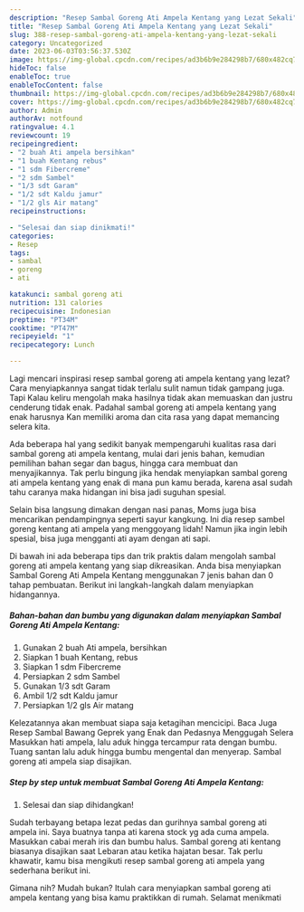 ```yaml
---
description: "Resep Sambal Goreng Ati Ampela Kentang yang Lezat Sekali"
title: "Resep Sambal Goreng Ati Ampela Kentang yang Lezat Sekali"
slug: 388-resep-sambal-goreng-ati-ampela-kentang-yang-lezat-sekali
category: Uncategorized
date: 2023-06-03T03:56:37.530Z
image: https://img-global.cpcdn.com/recipes/ad3b6b9e284298b7/680x482cq70/sambal-goreng-ati-ampela-kentang-foto-resep-utama.jpg
hideToc: false
enableToc: true
enableTocContent: false
thumbnail: https://img-global.cpcdn.com/recipes/ad3b6b9e284298b7/680x482cq70/sambal-goreng-ati-ampela-kentang-foto-resep-utama.jpg
cover: https://img-global.cpcdn.com/recipes/ad3b6b9e284298b7/680x482cq70/sambal-goreng-ati-ampela-kentang-foto-resep-utama.jpg
author: Admin
authorAv: notfound
ratingvalue: 4.1
reviewcount: 19
recipeingredient:
- "2 buah Ati ampela bersihkan"
- "1 buah Kentang rebus"
- "1 sdm Fibercreme"
- "2 sdm Sambel"
- "1/3 sdt Garam"
- "1/2 sdt Kaldu jamur"
- "1/2 gls Air matang"
recipeinstructions:

- "Selesai dan siap dinikmati!"
categories:
- Resep
tags:
- sambal
- goreng
- ati

katakunci: sambal goreng ati 
nutrition: 131 calories
recipecuisine: Indonesian
preptime: "PT34M"
cooktime: "PT47M"
recipeyield: "1"
recipecategory: Lunch

---
```



Lagi mencari inspirasi resep sambal goreng ati ampela kentang yang lezat? Cara menyiapkannya sangat tidak terlalu sulit namun tidak gampang juga. Tapi Kalau keliru mengolah maka hasilnya tidak akan memuaskan dan justru cenderung tidak enak. Padahal sambal goreng ati ampela kentang yang enak harusnya Kan memiliki aroma dan cita rasa yang dapat memancing selera kita.


Ada beberapa hal yang sedikit banyak mempengaruhi kualitas rasa dari sambal goreng ati ampela kentang, mulai dari jenis bahan, kemudian pemilihan bahan segar dan bagus, hingga cara membuat dan menyajikannya. Tak perlu bingung jika hendak menyiapkan sambal goreng ati ampela kentang yang enak di mana pun kamu berada, karena asal sudah tahu caranya maka hidangan ini bisa jadi suguhan spesial.

Selain bisa langsung dimakan dengan nasi panas, Moms juga bisa mencarikan pendampingnya seperti sayur kangkung. Ini dia resep sambel goreng kentang ati ampela yang menggoyang lidah! Namun jika ingin lebih spesial, bisa juga mengganti ati ayam dengan ati sapi.


Di bawah ini ada beberapa tips dan trik praktis dalam mengolah sambal goreng ati ampela kentang yang siap dikreasikan. Anda bisa menyiapkan Sambal Goreng Ati Ampela Kentang menggunakan 7 jenis bahan dan 0 tahap pembuatan. Berikut ini langkah-langkah dalam menyiapkan hidangannya.

<!--inarticleads1-->

##### Bahan-bahan dan bumbu yang digunakan dalam menyiapkan Sambal Goreng Ati Ampela Kentang:

1. Gunakan 2 buah Ati ampela, bersihkan
1. Siapkan 1 buah Kentang, rebus
1. Siapkan 1 sdm Fibercreme
1. Persiapkan 2 sdm Sambel
1. Gunakan 1/3 sdt Garam
1. Ambil 1/2 sdt Kaldu jamur
1. Persiapkan 1/2 gls Air matang


Kelezatannya akan membuat siapa saja ketagihan mencicipi. Baca Juga Resep Sambal Bawang Geprek yang Enak dan Pedasnya Menggugah Selera Masukkan hati ampela, lalu aduk hingga tercampur rata dengan bumbu. Tuang santan lalu aduk hingga bumbu mengental dan menyerap. Sambal goreng ati ampela siap disajikan. 

<!--inarticleads2-->

##### Step by step untuk membuat Sambal Goreng Ati Ampela Kentang:


1. Selesai dan siap dihidangkan!

Sudah terbayang betapa lezat pedas dan gurihnya sambal goreng ati ampela ini. Saya buatnya tanpa ati karena stock yg ada cuma ampela. Masukkan cabai merah iris dan bumbu halus. Sambal goreng ati kentang biasanya disajikan saat Lebaran atau ketika hajatan besar. Tak perlu khawatir, kamu bisa mengikuti resep sambal goreng ati ampela yang sederhana berikut ini. 

Gimana nih? Mudah bukan? Itulah cara menyiapkan sambal goreng ati ampela kentang yang bisa kamu praktikkan di rumah. Selamat menikmati
